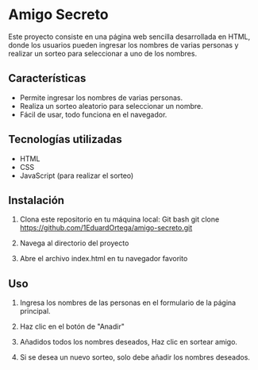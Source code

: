 # Amigo Secreto

Este proyecto consiste en una página web sencilla desarrollada en HTML, donde los usuarios pueden ingresar los nombres de varias personas y realizar un sorteo para seleccionar a uno de los nombres.

## Características

- Permite ingresar los nombres de varias personas.
- Realiza un sorteo aleatorio para seleccionar un nombre.
- Fácil de usar, todo funciona en el navegador.

## Tecnologías utilizadas

- HTML
- CSS
- JavaScript (para realizar el sorteo)

## Instalación

1. Clona este repositorio en tu máquina local:
   Git bash
   git clone https://github.com/1EduardOrtega/amigo-secreto.git

2. Navega al directorio del proyecto

3. Abre el archivo index.html en tu navegador favorito

## Uso

1. Ingresa los nombres de las personas en el formulario de la página principal.

2. Haz clic en el botón de "Anadir"

3. Añadidos todos los nombres deseados, Haz clic en sortear amigo.

4. Si se desea un nuevo sorteo, solo debe añadir los nombres deseados.
